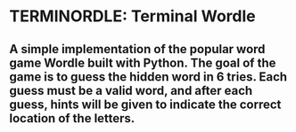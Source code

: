 # TERMINORDLE: Terminal Wordle
A simple implementation of the popular word game **Wordle** built with Python.
The goal of the game is to guess the hidden word in 6 tries. Each guess must be a valid word, and after each guess, hints will be given to indicate the correct location of the letters.
---

